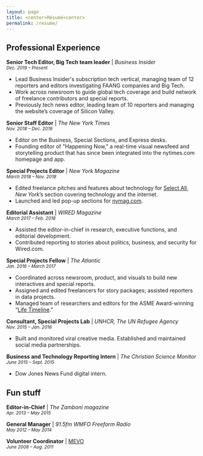```yaml
---
layout: page
title: <center>Résumé<center>
permalink: /resume/
---
```


## Professional Experience  

**Senior Tech Editor, Big Tech team leader** | *Business Insider*  
<small><i>Dec. 2019 – Present</i></small>  
* Lead Business Insider's subscription tech vertical, managing team of 12 reporters and editors investigating FAANG companies and Big Tech.  
* Work across newsroom to guide global tech coverage and build network of freelance contributors and special reports.  
* Previously tech news editor, leading team of 10 reporters and managing the website’s coverage of Silicon Valley.  

**Senior Staff Editor** | *The New York Times*  
<small><i>Nov. 2018 – Dec. 2019</i></small>  
* Editor on the Business, Special Sections, and Express desks.   
* Founding editor of "Happening Now," a real-time visual newsfeed and storytelling product that has since been integrated into the nytimes.com homepage and app.     

**Special Projects Editor** | *New York Magazine*  
<small><i>March 2018 – Nov. 2018</i></small>  
* Edited freelance pitches and features about technology for [Select All](http://nymag.com/selectall), *New York*’s section covering technology and the internet.  
* Launched and led pop-up sections for [nymag.com](http://www.nymag.com/).

**Editorial Assistant** | *WIRED Magazine*  
<small><i>March 2017 – Feb. 2018</i></small>  
* Assisted the editor-in-chief in research, executive functions, and editorial development.  
* Contributed reporting to stories about politics, business, and security for Wired.com.   

**Special Projects Fellow** | *The Atlantic*  
<small><i>Jan. 2016 – March 2017</i></small>  
* Coordinated across newsroom, product, and visuals to build new interactives and special reports.  
* Assigned and edited freelancers for story packages; assisted reporters in data projects.  
* Managed team of researchers and editors for the ASME Award-winning “[Life Timeline](https://www.theatlantic.com/timeline).”   

**Consultant, Special Projects Lab** | *UNHCR, The UN Refugee Agency*  
<small><i>Nov. 2015 – Jan. 2016</i></small>  
* Built and monitored viral creative media. Established and maintained social media partnerships.  

**Business and Technology Reporting Intern** | *The Christian Science Monitor*  
<small><i>June 2015 – Sept. 2015</i></small>  
* Dow Jones News Fund digital intern.  

## Fun stuff    

**Editor-in-Chief** | *The Zamboni magazine*  
<small><i>Apr. 2013 – May 2015</i></small>  

**General Manager** | *91.5fm WMFO Freeform Radio*  
<small><i>May 2012 – May 2014</i></small>  

**Volunteer Coordinator** | [MEVO](https://www.mevo.org/)  
<small><i>June 2008 – Aug. 2011</i></small>
